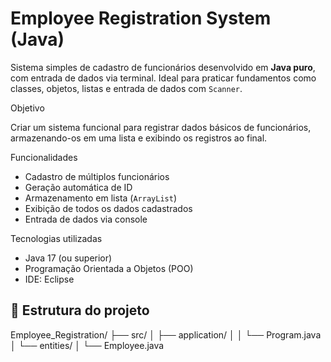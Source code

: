 # Employee Registration System (Java)

Sistema simples de cadastro de funcionários desenvolvido em **Java puro**, com entrada de dados via terminal. Ideal para praticar fundamentos como classes, objetos, listas e entrada de dados com `Scanner`.

Objetivo

Criar um sistema funcional para registrar dados básicos de funcionários, armazenando-os em uma lista e exibindo os registros ao final.

Funcionalidades

- Cadastro de múltiplos funcionários
- Geração automática de ID
- Armazenamento em lista (`ArrayList`)
- Exibição de todos os dados cadastrados
- Entrada de dados via console

Tecnologias utilizadas

- Java 17 (ou superior)
- Programação Orientada a Objetos (POO)
- IDE: Eclipse

## 📂 Estrutura do projeto

Employee_Registration/
├── src/
│ ├── application/
│ │ └── Program.java
│ └── entities/
│ └── Employee.java

